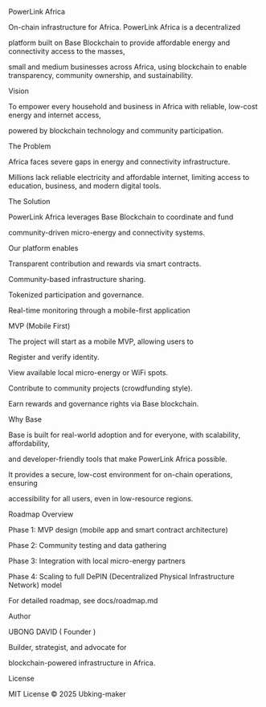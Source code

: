 PowerLink Africa

On-chain infrastructure for Africa.
PowerLink Africa is a decentralized 


platform built on Base Blockchain to provide affordable energy and connectivity access to the masses, 


small and medium businesses across Africa, using blockchain to enable transparency, community ownership, and sustainability.



Vision

To empower every household and business in Africa with reliable, low-cost energy and internet access, 


powered by blockchain technology and community participation.



The Problem

Africa faces severe gaps in energy and connectivity infrastructure. 

Millions lack reliable electricity and affordable internet, limiting access to education, business, and modern digital tools.



The Solution

PowerLink Africa leverages Base Blockchain to coordinate and fund 

community-driven micro-energy and connectivity systems.


Our platform enables

Transparent contribution and rewards via smart contracts.

Community-based infrastructure sharing.

Tokenized participation and governance.

Real-time monitoring through a mobile-first application



MVP (Mobile First)

The project will start as a mobile MVP, allowing users to

Register and verify identity.

View available local micro-energy or WiFi spots.

Contribute to community projects (crowdfunding style).


Earn rewards and governance rights via Base blockchain.




Why Base

Base is built for real-world adoption and for everyone, with scalability, affordability,

and developer-friendly tools that make 
PowerLink Africa possible.

It provides a secure, low-cost environment for on-chain operations, ensuring 

accessibility for all users, even in low-resource regions.


Roadmap Overview

Phase 1: MVP design (mobile app and smart contract architecture)

Phase 2: Community testing and data gathering

Phase 3: Integration with local micro-energy partners

Phase 4: Scaling to full DePIN (Decentralized Physical Infrastructure Network) model

For detailed roadmap, see docs/roadmap.md



Author

UBONG DAVID (  Founder )

Builder, strategist, and advocate for 

blockchain-powered infrastructure in Africa.


License

MIT License © 2025 Ubking-maker






